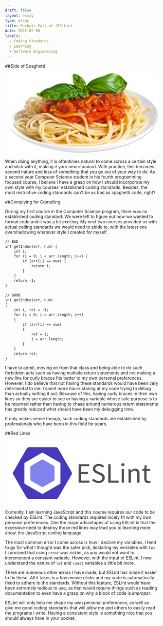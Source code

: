 ```yaml
---
draft: false
layout: essay
type: essay
title: Pockets Full of (ES)Lint
date: 2022-02-08
labels:
  - Coding Standards
  - Learning
  - Software Engineering
---
```


##Side of Spaghetti

<img class="ui medium right floated image" src="../images/spaghetti-code.png">

When doing anything, it is oftentimes natural to come across a certain style and sitck with it, making it your new standard. With practice, this becomes second nature and less of something that you go out of your way to do. As a second year Computer Science student in his fourth programming focused course, I believe I have a grasp on how I should incorporate my own style with my courses' established coding standards. Besides, the most restrictive coding standards can't be as bad as spaghetti code, right?

##Complying for Compiling

During my first course in the Computer Science program, there was no established coding standard. We were left to figure out how we wanted to format code and it was a bit exciting. My next two courses provided us with actual coding standards we would need to abide to, with the latest one overshadowing whatever style I created for myself.

```
// BAD
int getIndex(arr, num) {
    int i;
    for (i = 0; i < arr.length; i++) {
        if (arr[i] == num) {
            return i;
        }
    }
    return -1;
}

// GOOD
int getIndex(arr, num) 
{
    int i, ret = -1;
    for (i = 0; i < arr.length; i++) 
    {
        if (arr[i] == num) 
        {
            ret = i;
            i = arr.length;
        }
    }
    return ret;
}
```

I have to admit, moving on from that class and being able to do such forbidden acts such as having multiple return statements and not making a new line for curly braces fits better to my own personal preferences. However, I do believe that not having these standards would have been very detrimental to me. I spent more hours staring at my code trying to debug than actually writing it out. Because of this, having curly braces in their own lines so they are easier to see or having a variable whose sole purpose is to be returned rather than having to chase around numerous return statements has greatly reduced what should have been my debugging time.

It only makes sense though, such coding standards are established by professionals who have been in this field for years. 

##Red Lines

<img class="ui medium floated image" src="../images/eslint-logo.png">

Currently, I am learning JavaScript and this course requires our code to be checked by ESLint. The coding standards required nicely fit with my own personal preferences. One the major advantages of using ESLint is that the excessive need to destroy those red lines may lead you to learning more about the JavaScript coding language.

The most common error I come across is how I declare my variables. I tend to go for what I thought was the safer pick, declaring my veriables with `let`. I surmised that using `const` was riskier, as you would not want to incremenent a constant variable. However, with the input of ESLint, I now understand the nature of `let` and `const` variables a little bit more. 

There are numerous other errors I have made, but ESLint has made it easier to fix these. All it takes is a few mouse clicks and my code is automatically fixed to adhere to the standards. Without this feature, ESLint would have been extremely tedious to use, as that would require things such as reading documentation to even have a grasp on why a block of code is _improper_.

ESLint will only help me shape my own personal preferences, as well as give me good coding standards that will allow me and others to easily read the programs I write. Having a consistent style is something nice that you should always have in your pocket.
